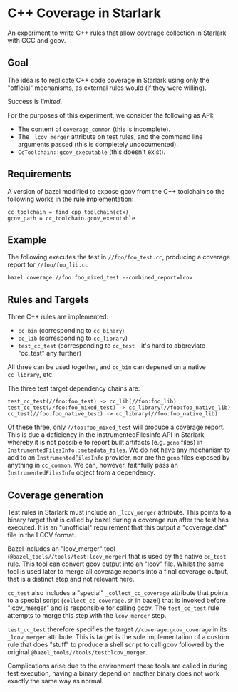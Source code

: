 # C++ Coverage in Starlark
An experiment to write C++ rules that allow coverage collection in Starlark with GCC and gcov.

## Goal
The idea is to replicate C++ code coverage in Starlark using only the "official" mechanisms,
as external rules would (if they were willing).

Success is _limited_.

For the purposes of this experiment, we consider the following as API:
 * The content of `coverage_common` (this is incomplete).
 * The `_lcov_merger` attribute on test rules, and the command line arguments passed
(this is completely undocumented).
 * `CcToolchain::gcov_executable` (this doesn't exist).

## Requirements
A version of bazel modified to expose gcov from the C++ toolchain
so the following works in the rule implementation:
```
cc_toolchain = find_cpp_toolchain(ctx)
gcov_path = cc_toolchain.gcov_executable
```

## Example
The following executes the test in `//foo/foo_test.cc`, producing a coverage report for `//foo/foo_lib.cc`
```
bazel coverage //foo:foo_mixed_test --combined_report=lcov
```

## Rules and Targets
Three C++ rules are implemented:
 * `cc_bin` (corresponding to `cc_binary`)
 * `cc_lib` (corresponding to `cc_library`)
 * `test_cc_test` (corresponding to `cc_test` - it's hard to abbreviate "cc_test" any further)

All three can be used together, and `cc_bin` can depened on a native `cc_library`, etc.

The three test target dependency chains are:
```
test_cc_test(//foo:foo_test) -> cc_lib(//foo:foo_lib)
test_cc_test(//foo:foo_mixed_test) -> cc_library(//foo:foo_native_lib)
cc_test(//foo:foo_native_test) -> cc_library(//foo:foo_native_lib)
```
Of these three, only `//foo:foo_mixed_test` will produce a coverage report.
This is due a deficiency in the InstrumentedFilesInfo API in Starlark,
whereby it is not possible to report built artifacts (e.g. `gcno` files)
in `InstrumentedFilesInfo::metadata_files`. We do not have any mechanism
to add to an `InstrumentedFilesInfo` provider, nor are the `gcno` files
exposed by anything in `cc_common`. We can, however, faithfully pass an
`InstrumentedFilesInfo` object from a dependency.

## Coverage generation
Test rules in Starlark must include an `_lcov_merger` attribute.
This points to a binary target that is called by bazel during a coverage run
after the test has executed. It is an "unofficial" requirement that this output
a "coverage.dat" file in the LCOV format.

Bazel includes an "lcov_merger" tool (`@bazel_tools//tools/test:lcov_merger`)
that is used by the native `cc_test` rule. This tool can convert gcov output
into an "lcov" file. Whilst the same tool is used later to merge all coverage
reports into a final coverage output, that is a distinct step and not relevant
here.

`cc_test` also includes a "special" `_collect_cc_coverage` attribute that points
to a special script (`collect_cc_coverage.sh` in bazel) that is invoked before
"lcov_merger" and is responsible for calling gcov. The `test_cc_test` rule attempts
to merge this step with the `lcov_merger` step.

`test_cc_test` therefore specifies the target `//coverage:gcov_coverage` in its
`_lcov_merger` attribute. This is target is the sole implementation of a custom
rule that does "stuff" to produce a shell script to call gcov followed by the
original `@bazel_tools//tools/test:lcov_merger`.

Complications arise due to the environment these tools are called in during test execution,
having a binary depend on another binary does not work exactly the same way as normal.
